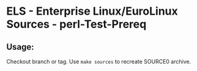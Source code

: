 # ELS - Enterprise Linux/EuroLinux Sources - perl-Test-Prereq
 
## Usage:
  Checkout branch or tag. Use `make sources` to recreate  SOURCE0 archive.
